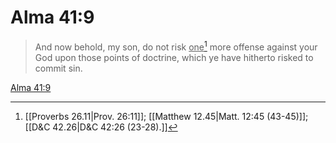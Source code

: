 # Alma 41:9

> And now behold, my son, do not risk <u>one</u>[^a] more offense against your God upon those points of doctrine, which ye have hitherto risked to commit sin.

[Alma 41:9](https://www.churchofjesuschrist.org/study/scriptures/bofm/alma/41?lang=eng&id=p9#p9)


[^a]: [[Proverbs 26.11|Prov. 26:11]]; [[Matthew 12.45|Matt. 12:45 (43-45)]]; [[D&C 42.26|D&C 42:26 (23-28).]]
